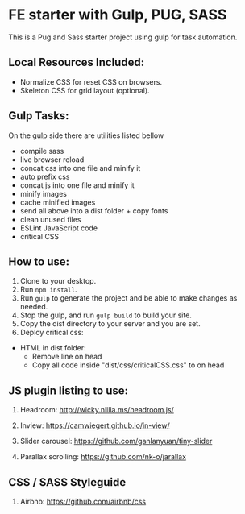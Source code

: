 # FE starter with Gulp, PUG, SASS

This is a Pug and Sass starter project using gulp for task automation.

## Local Resources Included:

- Normalize CSS for reset CSS on browsers.
- Skeleton CSS for grid layout (optional).

## Gulp Tasks:

On the gulp side there are utilities listed bellow

- compile sass
- live browser reload
- concat css into one file and minify it
- auto prefix css
- concat js into one file and minify it
- minify images
- cache minified images
- send all above into a dist folder + copy fonts
- clean unused files
- ESLint JavaScript code
- critical CSS

## How to use:

1. Clone to your desktop.
2. Run `npm install`.
3. Run `gulp` to generate the project and be able to make changes as needed.
4. Stop the gulp, and run `gulp build` to build your site.
5. Copy the dist directory to your server and you are set.
6. Deploy critical css:
- HTML in dist folder:
  + Remove line <link rel="stylesheet" type="text/css" href="css/criticalCSS.css"> on head
  + Copy all code inside "dist/css/criticalCSS.css" to <style></style> on head

## JS plugin listing to use:

1. Headroom:
http://wicky.nillia.ms/headroom.js/

2. Inview:
https://camwiegert.github.io/in-view/

3. Slider carousel:
https://github.com/ganlanyuan/tiny-slider

3. Parallax scrolling:
https://github.com/nk-o/jarallax

## CSS / SASS Styleguide

1. Airbnb:
https://github.com/airbnb/css


